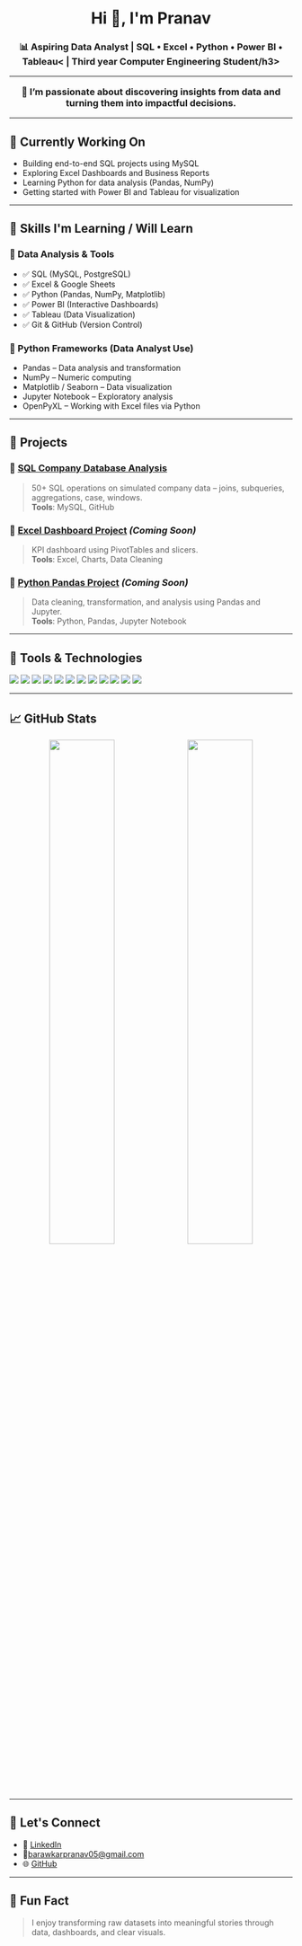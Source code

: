 <h1 align="center">Hi 👋, I'm Pranav</h1>
<h3 align="center">📊 Aspiring Data Analyst | SQL • Excel • Python • Power BI • Tableau< | Third year Computer Engineering Student/h3>

---

🎯 I’m passionate about discovering insights from data and turning them into impactful decisions.

---

## 🔭 Currently Working On
- Building end-to-end SQL projects using MySQL
- Exploring Excel Dashboards and Business Reports
- Learning Python for data analysis (Pandas, NumPy)
- Getting started with Power BI and Tableau for visualization

---

## 🌱 Skills I'm Learning / Will Learn

### 🧠 Data Analysis & Tools
- ✅ SQL (MySQL, PostgreSQL)
- ✅ Excel & Google Sheets
- ✅ Python (Pandas, NumPy, Matplotlib)
- ✅ Power BI (Interactive Dashboards)
- ✅ Tableau (Data Visualization)
- ✅ Git & GitHub (Version Control)

### 🐍 Python Frameworks (Data Analyst Use)
- Pandas – Data analysis and transformation
- NumPy – Numeric computing
- Matplotlib / Seaborn – Data visualization
- Jupyter Notebook – Exploratory analysis
- OpenPyXL – Working with Excel files via Python

---

## 📂 Projects

### 📌 [SQL Company Database Analysis](https://github.com/yourusername/SQL-Company-Database-Analysis)
> 50+ SQL operations on simulated company data – joins, subqueries, aggregations, case, windows.  
> **Tools**: MySQL, GitHub

### 📌 [Excel Dashboard Project](https://github.com/yourusername/Excel-Dashboard-Project) *(Coming Soon)*
> KPI dashboard using PivotTables and slicers.  
> **Tools**: Excel, Charts, Data Cleaning

### 📌 [Python Pandas Project](https://github.com/yourusername/Pandas-Project) *(Coming Soon)*
> Data cleaning, transformation, and analysis using Pandas and Jupyter.  
> **Tools**: Python, Pandas, Jupyter Notebook

---

## 🧰 Tools & Technologies

<p align="left">
  <img src="https://img.shields.io/badge/SQL-00758F?style=for-the-badge&logo=postgresql&logoColor=white" />
  <img src="https://img.shields.io/badge/MySQL-4479A1?style=for-the-badge&logo=mysql&logoColor=white" />
  <img src="https://img.shields.io/badge/Excel-217346?style=for-the-badge&logo=microsoft-excel&logoColor=white" />
  <img src="https://img.shields.io/badge/Google%20Sheets-34A853?style=for-the-badge&logo=google-sheets&logoColor=white" />
  <img src="https://img.shields.io/badge/Python-3776AB?style=for-the-badge&logo=python&logoColor=white" />
  <img src="https://img.shields.io/badge/Pandas-150458?style=for-the-badge&logo=pandas&logoColor=white" />
  <img src="https://img.shields.io/badge/Numpy-013243?style=for-the-badge&logo=numpy&logoColor=white" />
  <img src="https://img.shields.io/badge/Jupyter-F37626?style=for-the-badge&logo=jupyter&logoColor=white" />
  <img src="https://img.shields.io/badge/Power%20BI-F2C811?style=for-the-badge&logo=powerbi&logoColor=black" />
  <img src="https://img.shields.io/badge/Tableau-E97627?style=for-the-badge&logo=tableau&logoColor=white" />
  <img src="https://img.shields.io/badge/Canva-00C4CC?style=for-the-badge&logo=canva&logoColor=white" />
  <img src="https://img.shields.io/badge/GitHub-181717?style=for-the-badge&logo=github&logoColor=white" />
</p>

---

## 📈 GitHub Stats

<p align="center">
  <img src="https://github-readme-stats.vercel.app/api?username=yourusername&show_icons=true&theme=radical" width="48%" />
  <img src="https://github-readme-stats.vercel.app/api/top-langs/?username=yourusername&layout=compact&theme=radical" width="48%" />
</p>

---

## 🔗 Let's Connect

- 💼 [LinkedIn](https://linkedin.com/in/yourprofile)  
- 📧barawkarpranav05@gmail.com
- 🌐 [GitHub](https://github.com/Pranav-wweb-hash)

---

## 🧠 Fun Fact

> I enjoy transforming raw datasets into meaningful stories through data, dashboards, and clear visuals.

